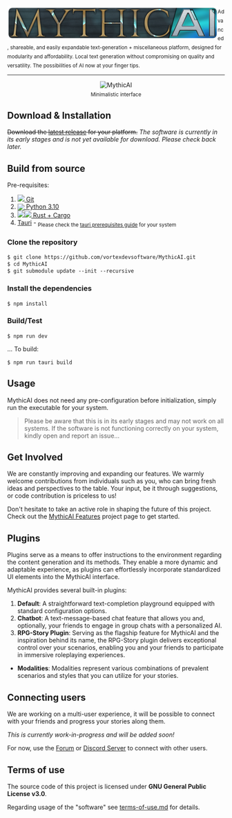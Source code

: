 <img src="public/mythicai.png" alt="MythicAI" height="80" align="left">
<sub>Advanced, shareable, and easily expandable text-generation + miscellaneous platform, designed for modularity and affordability. Local text generation without compromising on quality and versatility. The possibilities of AI now at your finger tips.</sub>
<hr>

<p align="center">
<img src="https://user-images.githubusercontent.com/18470725/232979140-53cf0f3d-af0b-4bc4-b196-d61c44783902.png" alt="MythicAI" height="400"><br>
<sub>Minimalistic interface</sub>
</p>

## Download & Installation
~~Download the <a href="https://github.com/vortexdevsoftware/MythicAI/releases">latest release</a> for your platform.~~
_The software is currently in its early stages and is not yet available for download. Please check back later._

## Build from source
Pre-requisites:<br>
1. <a href="https://git-scm.com/"><img src="https://git-scm.com/images/logos/downloads/Git-Icon-1788C.svg" height="25"> Git</a><br>
2. <a href="https://www.python.org/downloads/windows/"><img src="https://s3.dualstack.us-east-2.amazonaws.com/pythondotorg-assets/media/files/python-logo-only.svg" align="center" height="25"> Python 3.10</a><br>
3. <a href="https://www.rust-lang.org/"><img src="https://upload.wikimedia.org/wikipedia/commons/d/d5/Rust_programming_language_black_logo.svg" height="25"><img src="https://foundation.rust-lang.org/img/cargo.png" height="25"> Rust + Cargo</a><br>
4. <a href="https://tauri.app/">Tauri</a> - <sub>Please check the [tauri prerequisites guide](https://tauri.app/v1/guides/getting-started/prerequisites/) for your system</sub>

### Clone the repository
```shell
$ git clone https://github.com/vortexdevsoftware/MythicAI.git
$ cd MythicAI
$ git submodule update --init --recursive
```
### Install the dependencies
```shell
$ npm install
```
### Build/Test
```shell
$ npm run dev
```
... To build:
```shell
$ npm run tauri build
```
## Usage
MythicAI does not need any pre-configuration before initialization, simply run the executable for your system.
> Please be aware that this is in its early stages and may not work on all systems. If the software is not functioning correctly on your system, kindly open and report an issue... 

## Get Involved
We are constantly improving and expanding our features. We warmly welcome contributions from individuals such as you, who can bring fresh ideas and perspectives to the table. Your input, be it through suggestions, or code contribution is priceless to us!

Don't hesitate to take an active role in shaping the future of this project. Check out the <a href="https://github.com/orgs/vortexdevsoftware/projects/4">MythicAI Features</a> project page to get started.

## Plugins
Plugins serve as a means to offer instructions to the environment regarding the content generation and its methods. They enable a more dynamic and adaptable experience, as plugins can effortlessly incorporate standardized UI elements into the MythicAI interface.

MythicAI provides several built-in plugins:
1. **Default**:
A straightforward text-completion playground equipped with standard configuration options.
1. **Chatbot**:
A text-message-based chat feature that allows you and, optionally, your friends to engage in group chats with a personalized AI.
2. **RPG-Story Plugin**:
Serving as the flagship feature for MythicAI and the inspiration behind its name, the RPG-Story plugin delivers exceptional control over your scenarios, enabling you and your friends to participate in immersive roleplaying experiences.
- **Modalities**:
Modalities represent various combinations of prevalent scenarios and styles that you can utilize for your stories.

## Connecting users
We are working on a multi-user experience, it will be possible to connect with your friends and progress your stories along them.

*This is currently work-in-progress and will be added soon!*

For now, use the [Forum](https://vortex-dev.com/forums/t/mythicai) or [Discord Server](https://discord.gg/Vvw8JV47) to connect with other users.
<!---This is made possible by connecting them to a rendezvous server, such as vortex-dev.com. We are only a proxy for the local server, and do not store any data that would be sent through your MythicAI. Projects that use <a href="https://gradio.app/sharing-your-app/">gradio URL sharing</a> also benefit from the same setup.-->

## Terms of use
The source code of this project is licensed under **GNU General Public License v3.0**.

Regarding usage of the "software" see [terms-of-use.md](public/terms-of-use.md) for details.

